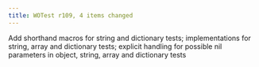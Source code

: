 ```yaml
---
title: WOTest r109, 4 items changed
---
```


Add shorthand macros for string and dictionary tests; implementations for string, array and dictionary tests; explicit handling for possible nil parameters in object, string, array and dictionary tests
